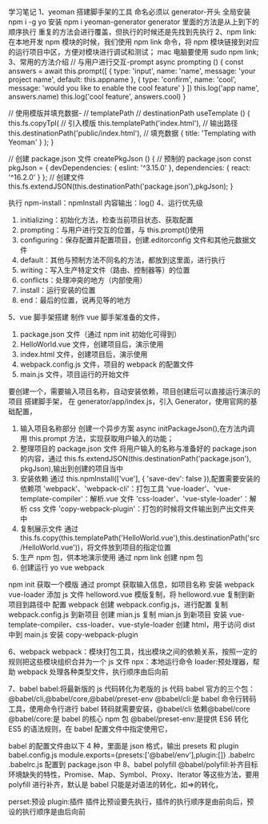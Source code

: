 学习笔记
1、yeoman
搭建脚手架的工具
命名必须以 generator-开头
全局安装 npm i -g yo
安装 npm i yeoman-generator
generator 里面的方法是从上到下的顺序执行
重复的方法会进行覆盖，但执行的时候还是先找到先执行
2、npm link:在本地开发 npm 模块的时候，我们使用 npm link 命令，将 npm 模块链接到对应的运行项目中区，方便对模块进行调试和测试； mac 电脑要使用 sudo npm link;
3、常用的方法介绍
// 与用户进行交互-prompt
async prompting () {
const answers = await this.prompt([
{
type: 'input',
name: 'name',
message: 'your project name',
default: this.appname
}, {
type: 'confirm',
name: 'cool',
message: 'would you like to enable the cool feature'
}
])
this.log('app name', answers.name)
this.log('cool feature', answers.cool)
}

// 使用模版并填充数据-
// templatePath
// destinationPath
useTemplate () {
this.fs.copyTpl(
// 引入模版
this.templatePath('index.html'),
// 输出路径
this.destinationPath('public/index.html'),
// 填充数据
{ title: 'Templating with Yeoman' }
);
}

// 创建 package.json 文件
createPkgJson () {
// 预制的 package.json
const pkgJson = {
devDependencies: {
eslint: '^3.15.0'
},
dependencies: {
react: '^16.2.0'
}
};
// 创建文件
this.fs.extendJSON(this.destinationPath('package.json'),pkgJson);
}

执行 npm-install：npmInstall
内容输出：log()
4、运行优先级

1. initializing：初始化方法，检查当前项目状态、获取配置
2. prompting：与用户进行交互的位置，与 this.prompt()使用
3. configuring：保存配置并配置项目，创建.editorconfig 文件和其他元数据文件
4. default：其他与预制方法不同名的方法，都放到这里面，进行执行
5. writing：写入生产特定文件（路由、控制器等）的位置
6. conflicts：处理冲突的地方（内部使用）
7. install：运行安装的位置
8. end：最后的位置，说再见等的地方

5、vue 脚手架搭建
制作 vue 脚手架准备的文件，

1. package.json 文件（通过 npm init 初始化可得到）
2. HelloWorld.vue 文件，创建项目后，演示使用
3. index.html 文件，创建项目后，演示使用
4. webpack.config.js 文件，项目的 webpack 的配置文件
5. main.js 文件，项目运行的开始文件

要创建一个，需要输入项目名称，自动安装依赖，项目创建后可以直接运行演示的项目
搭建脚手架，
在 generator/app/index.js，引入 Generator，使用官网的基础配置，

1. 输入项目名称部分
   创建一个异步方案 async initPackageJson(),在方法内调用 this.prompt 方法，实现获取用户输入的功能；
2. 整理项目的 package.json 文件
   将用户输入的名称与准备好的 package.json 的内容，通过 this.fs.extendJSON(this.destinationPath('package.json'), pkgJson),输出到创建的项目当中
3. 安装依赖
   通过 this.npmInstall(['vue'], { 'save-dev': false }),配置需要安装的依赖项
   'webpack'、'webpack-cli'：打包工具
   'vue-loader'、'vue-template-compiler'：解析.vue 文件
   'css-loader'、'vue-style-loader'：解析 css 文件
   'copy-webpack-plugin'：打包的时候将文件输出到产出文件夹中
4. 复制展示文件
   通过 this.fs.copy(this.templatePath('HelloWorld.vue'),this.destinationPath('src/HelloWorld.vue'))，将文件放到项目的指定位置
5. 生产 npm 包，供本地演示使用
   通过 npm link 创建 npm 包
6. 创建运行
   yo vue
   webpack

npm init 获取一个模版
通过 prompt 获取输入信息，如项目名称
安装 webpack vue-loader
添加 js 文件 helloword.vue
模版复制，将 helloword.vue 复制到新项目到路径中
配置 webpack
创建 webpack.config.js，进行配置
复制 webpack.config.js 到新项目
创建 mian.js
复制 mian.js 到新项目
安装 vue-template-compiler、css-loader、vue-style-loader
创建 html，用于访问 dist 中到 main.js
安装 copy-webpack-plugin

6、webpack
webpack：模块打包工具，找出模块之间的依赖关系，按照一定的规则把这些模块组织合并为一个 js 文件
npx：本地运行命令
loader:预处理器，帮助 webpack 处理各种类型文件，执行顺序由后向前

7、babel
babel:将最新版的 js 代码转化为老版的 js 代码
babel 官方的三个包：@babel/cli,@babel/core,@babel/preset-env
@babel/cli:是 babel 命令行转码工具，使用命令行进行 babel 转码就需要安装，@babel/cli 依赖@babel/core
@babel/core:是 babel 的核心 npm 包
@babel/preset-env:是提供 ES6 转化 ES5 的语法规则，在 babel 配置文件中指定使用它，

babel 的配置文件由以下 4 种，里面是 json 格式，输出 presets 和 plugin
babel.config.js module.exports={presets:['@babel/env'],plugin:[]}
.babelrc
.babelrc.js
配置到 package.json 中
8、babel polyfill
@babel/polyfill:补齐目标环境缺失的特性，Promise、Map、Symbol、Proxy、Iterator 等这些方法，要用 polyfill 进行补齐，默认是 babel 只能是对语法的转化，如=>的转化，

perset:预设
plugin:插件
插件比预设要先执行，插件的执行顺序是由前向后，预设的执行顺序是由后向前
